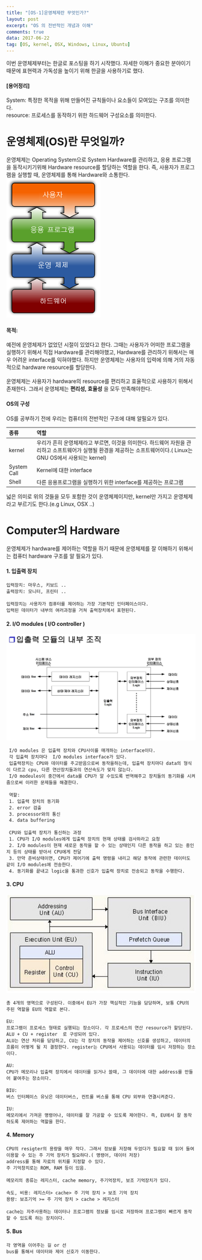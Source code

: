 ```yaml
---
title: "[OS-1]운영체제란 무엇인가?"
layout: post
excerpt: "OS 의 전반적인 개념과 이해"
comments: true
data: 2017-06-22
tag: [OS, kernel, OSX, Windows, Linux, Ubuntu]
---
```


이번 운영체제부터는 한글로 포스팅을 하기 시작했다. 자세한 이해가 중요한 분야이기 때문에 표현력과 가독성을 높이기 위해 한글을 사용하기로 했다.

#### [용어정리]
System: 특정한 목적을 위해 만들어진 규칙들이나 요소들이 모여있는 구조를 의미한다.<br>
resource: 프로세스를 동작하기 위한 하드웨어 구성요소를 의미한다.<br>


# 운영체제(OS)란 무엇일까?
운영체제는 Operating System으로 System Hardware를 관리하고, 응용 프로그램을 동작시키기위해 Hardware resource를 할당하는 역할을 한다.
즉, 사용자가 프로그램을 실행할 때, 운영체제를 통해 Hardware와 소통한다.
![Operating System](../images/OS.png)

#### 목적:
예전에 운영체제가 없었던 시절이 있었다고 한다. 그때는 사용자가 어떠한 프로그램을 실행하기 위해서 직접 Hardware를 관리해야했고, Hardware를 관리하기 위해서는 매우 어려운 interface를 익혀야했다.
하지만 운영체제는 사용자의 입력에 의해 거의 자동적으로 hardware resource를 할당한다. <br><br>
운영체제는 사용자가 hardware의 resource를 편리하고 효율적으로 사용하기 위해서 존재한다. 그래서 운영체제는 **편리성, 효율성** 을 모두 만족해야한다.

#### OS의 구성

OS를 공부하기 전에 우리는 컴퓨터의 전반적인 구조에 대해 알필요가 있다.<br>

| 종류         | 역할     |                                             
| :---        |:----    |                                            
| kernel      | 우리가 흔히 운영체제라고 부르면, 이것을 의미한다. 하드웨어 자원을 관리하고 소프트웨어가 실행될 환경을 제공하는 소프트웨어이다.( Linux는 GNU OS에서 사용되는 kernel)|
| System Call | Kernel에 대한 interface|
| Shell       | 다른 응용프로그램을 실행하기 위한 interface를 제공하는 프로그램|

넓은 의미로 위의 것들을 모두 포함한 것이 운영체제이지만, kernel만 가지고 운영체제라고 부르기도 한다.(e.g Linux, OSX ..)

# Computer의 Hardware
운영체제가 hardware를 제어하는 역할을 하기 때문에 운영체제를 잘 이해하기 위해서는 컴퓨터 hardware 구조를 알 필요가 있다.
#### 1. 입출력 장치
    입력장치: 마우스, 키보드 ..
    출력장치: 모니터, 프린터 ..

    입력장치는 사용자가 컴퓨터를 제어하는 가장 기본적인 인터페이스이다.
    입력된 데이터가 내부의 여러과정을 거쳐 출력장치에서 표현된다.
#### 2. I/O modules ( I/O controller )
![I/O modules](../images/I:O.modules.jpeg)

     I/O modules 은 입출력 장치와 CPU사이를 매개하는 interface이다.
     각 입출력 장치마다  I/O modules interface가 있다.
     입출력장치는 CPU와 데이터를 주고받음으로써 동작을하는데, 입출력 장치마다 data의 형식이 다르고 cpu, 다른 연산장치들과의 연산속도가 맞지 않는다.
     I/O modeules이 중간에서 data를 CPU가 알 수있도록 번역해주고 장치들의 동기화를 시켜줌으로써 이러한 문제들을 해결한다.

     역할:
     1. 입출력 장치의 동기화
     2. error 검출
     3. processor와의 통신
     4. data buffering

     CPU와 입출력 장치가 통신하는 과정
     1. CPU가 I/O modules에게 입출력 장치의 현재 상태를 검사하라고 요청
     2. I/O modules이 현재 새로운 동작을 할 수 있는 상태인지 다른 동작을 하고 있는 중인지 등의 상태를 받아서 CPU에게 전달
     3. 만약 준비상태이면, CPU가 제어기에 출력 명령을 내리고 해당 동작에 관련한 데이터도 같이 I/O modules에 전송한다.
     4. 동기화를 끝내고 logic을 통과한 신호가 입출력 장치로 전송되고 동작을 수행한다.

#### 3. CPU
![cpu](../images/cpu.jpeg)

    총 4개의 영역으로 구성된다. 이중에서 EU가 가장 핵심적인 기능을 담당하며, 보통 CPU의 주된 역할을 EU의 역할로 본다.

    EU:
    프로그램이 프로세스 형태로 실행되는 장소이다. 각 프로세스의 연산 resource가 할당된다.
    ALU + CU + register  로 구성되어 있다.
    ALU는 연산 처리를 담당하고, CU는 각 장치의 동작을 제어하는 신호를 생성하고, 데이터의 흐름이 어떻게 될 지 결정한다. register는 CPU에서 사용되는 데이터를 임시 저장하는 장소이다.

    AU:
    CPU가 메모리나 입출력 장치에서 데이터를 읽거나 쓸때, 그 데이터에 대한 address를 만들어 붙여주는 장소이다.

    BIU:
    버스 인터페이스 유닛은 데이터버스, 컨트롤 버스를 통해 CPU 외부와 연결시켜준다.

    IU:
    메모리에서 가져온 명령어나, 데이터를 잘 가공할 수 있도록 제어한다. 즉, EU에서 잘 동작하도록 제어하는 역할을 한다.

#### 4. Memory
    CPU의 resigter의 용량을 매우 작다. 그래서 정보를 저장해 두었다가 필요할 때 읽어 들여 이용할 수 있는 주 기억 장치가 필요하다.( 명령어, 데이터 저장)
    address를 통해 자료의 위치를 지정할 수 있다.
    주 기억창치로는 ROM, RAM 등이 있음.

    메모리의 종류는 레지스터, cache memory, 주기억장치, 보조 기억장치가 있다.

    속도, 비용: 레지스터> cache> 주 기억 장치 > 보조 기억 장치
    용량: 보조기억 >= 주 기억 장치 > cache > 레지스터

    cache는 자주사용하는 데이터나 프로그램의 정보를 임시로 저장하여 프로그램이 빠르게 동작할 수 있도록 하는 장치이다.
#### 5. Bus
    각 영역을 이어주는 길 or 선
    bus를 통해서 데이터와 제어 신호가 이동한다.
